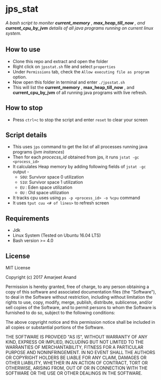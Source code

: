 # jps_stat
###### A bash script to moniter **current_memory** , **max_heap_till_now** , and **current_cpu_by_jvm** details of all java programs running on current linux system.
## How to use
* Clone this repo and extract and open the folder
* Right click on ` jpsstat.sh ` file and select ` properties `
* Under ` Permissions ` tab, check the ` Allow executing file as program ` option.
* Now open this folder in terminal and enter ` ./jpsstat.sh `
* This will list the  **current_memory** , **max_heap_till_now** , and **current_cpu_by_jvm** of all running java programs with live refresh.
## How to stop
* Press ` ctrl+c ` to stop the script and enter ` reset ` to clear your screen
## Script details
* This uses ` jps ` command to get the list of all processes running java programs (_jvm instances_)
* Then for each _procecss_id_ obtained from jps, it runs ` jstat -gc <process_id> `
* It calculates Heap memory by adding following fields of ` jstat -gc ` output - 
  * ` S0U `: Survivor space 0 utilization
  * ` S1U `: Survivor space 1 utilization
  * ` EU ` : Eden space utilization
  * ` OU ` : Old space utilization
* It tracks cpu uses using ` ps -p <process_id> -o %cpu ` command 
* It uses ` tput cuu <# of lines> ` to refresh screen
## Requirements
* Jdk
* Linux System (Tested on Ubuntu 16.04 LTS)
* Bash version >=  4.0


## License
MIT License

Copyright (c) 2017 Amarjeet Anand

Permission is hereby granted, free of charge, to any person obtaining a copy
of this software and associated documentation files (the "Software"), to deal
in the Software without restriction, including without limitation the rights
to use, copy, modify, merge, publish, distribute, sublicense, and/or sell
copies of the Software, and to permit persons to whom the Software is
furnished to do so, subject to the following conditions:

The above copyright notice and this permission notice shall be included in all
copies or substantial portions of the Software.

THE SOFTWARE IS PROVIDED "AS IS", WITHOUT WARRANTY OF ANY KIND, EXPRESS OR
IMPLIED, INCLUDING BUT NOT LIMITED TO THE WARRANTIES OF MERCHANTABILITY,
FITNESS FOR A PARTICULAR PURPOSE AND NONINFRINGEMENT. IN NO EVENT SHALL THE
AUTHORS OR COPYRIGHT HOLDERS BE LIABLE FOR ANY CLAIM, DAMAGES OR OTHER
LIABILITY, WHETHER IN AN ACTION OF CONTRACT, TORT OR OTHERWISE, ARISING FROM,
OUT OF OR IN CONNECTION WITH THE SOFTWARE OR THE USE OR OTHER DEALINGS IN THE
SOFTWARE.

